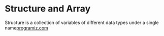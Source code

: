 # Structure and Array

Structure is a collection of variables of different data types under a single name[programiz.com](https://www.programiz.com/cpp-programming/structure)




 
